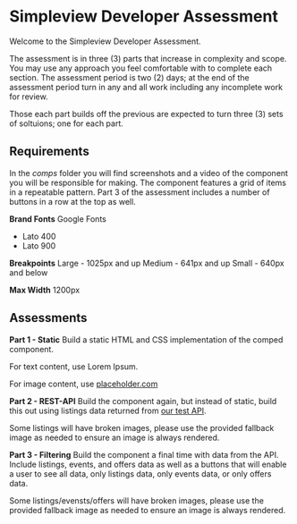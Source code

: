 Simpleview Developer Assessment
======
Welcome to the Simpleview Developer Assessment.

The assessment is in three (3) parts that increase in complexity and scope. You may use any approach you feel comfortable with to complete each section. The assessment period is two (2) days; at the end of the assessment period turn in any and all work including any incomplete work for review.

Those each part builds off the previous are expected to turn three (3) sets of soltuions; one for each part.

Requirements
------
In the *comps* folder you will find screenshots and a video of the component you will be responsible for making. The component features a grid of items in a repeatable pattern. Part 3 of the assessment includes a number of buttons in a row at the top as well.

**Brand Fonts**
Google Fonts
* Lato 400
* Lato 900

**Breakpoints**
Large - 1025px and up
Medium - 641px and up
Small - 640px and below

**Max Width**
1200px

Assessments
------
**Part 1 - Static**
Build a static HTML and CSS implementation of the comped component.

For text content, use Lorem Ipsum.

For image content, use [placeholder.com](https://placeholder.com/)

**Part 2 - REST-API**
Build the component again, but instead of static, build this out using listings data returned from [our test API](https://sv-reqres.now.sh).

Some listings will have broken images, please use the provided fallback image as needed to ensure an image is always rendered.

**Part 3 - Filtering**
Build the component a final time with data from the API. Include listings, events, and offers data as well as a buttons that will enable a user to see all data, only listings data, only events data, or only offers data.

Some listings/evensts/offers will have broken images, please use the provided fallback image as needed to ensure an image is always rendered.